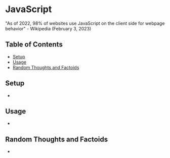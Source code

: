 # JavaScript
"As of 2022, 98% of websites use JavaScript on the client side for webpage behavior" - Wikipedia (February 3, 2023)

## Table of Contents
- [Setup](#setup)
- [Usage](#usage)
- [Random Thoughts and Factoids](#random-thoughts-and-factoids)

## Setup
-

## Usage
- 

## Random Thoughts and Factoids
- 
